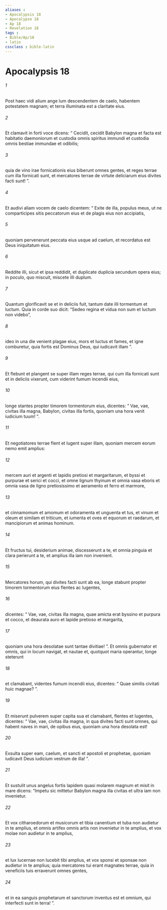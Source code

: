 ```yaml
---
aliases : 
- Apocalypsis 18
- Apocalypse 18
- Ap 18
- Revelation 18
tags : 
- Bible/Ap/18
- latin
cssclass : bible-latin
---
```


# Apocalypsis 18

###### 1
Post haec vidi alium ange lum descendentem de caelo, habentem potestatem magnam; et terra illuminata est a claritate eius. 
###### 2
Et clamavit in forti voce dicens: “ Cecidit, cecidit Babylon magna et facta est habitatio daemoniorum et custodia omnis spiritus immundi et custodia omnis bestiae immundae et odibilis; 
###### 3
quia de vino irae fornicationis eius biberunt omnes gentes, et reges terrae cum illa fornicati sunt, et mercatores terrae de virtute deliciarum eius divites facti sunt! ”.
###### 4
Et audivi aliam vocem de caelo dicentem: “ Exite de illa, populus meus, ut ne comparticipes sitis peccatorum eius et de plagis eius non accipiatis, 
###### 5
quoniam pervenerunt peccata eius usque ad caelum, et recordatus est Deus iniquitatum eius. 
###### 6
Reddite illi, sicut et ipsa reddidit, et duplicate duplicia secundum opera eius; in poculo, quo miscuit, miscete illi duplum. 
###### 7
Quantum glorificavit se et in deliciis fuit, tantum date illi tormentum et luctum. Quia in corde suo dicit: “Sedeo regina et vidua non sum et luctum non videbo”, 
###### 8
ideo in una die venient plagae eius, mors et luctus et fames, et igne comburetur, quia fortis est Dominus Deus, qui iudicavit illam ”.
###### 9
Et flebunt et plangent se super illam reges terrae, qui cum illa fornicati sunt et in deliciis vixerunt, cum viderint fumum incendii eius, 
###### 10
longe stantes propter timorem tormentorum eius, dicentes: “ Vae, vae, civitas illa magna, Babylon, civitas illa fortis, quoniam una hora venit iudicium tuum! ”.
###### 11
Et negotiatores terrae flent et lugent super illam, quoniam mercem eorum nemo emit amplius: 
###### 12
mercem auri et argenti et lapidis pretiosi et margaritarum, et byssi et purpurae et serici et cocci, et omne lignum thyinum et omnia vasa eboris et omnia vasa de ligno pretiosissimo et aeramento et ferro et marmore, 
###### 13
et cinnamomum et amomum et odoramenta et unguenta et tus, et vinum et oleum et similam et triticum, et iumenta et oves et equorum et raedarum, et mancipiorum et animas hominum. 
###### 14
Et fructus tui, desiderium animae, discesserunt a te, et omnia pinguia et clara perierunt a te, et amplius illa iam non invenient.
###### 15
Mercatores horum, qui divites facti sunt ab ea, longe stabunt propter timorem tormentorum eius flentes ac lugentes, 
###### 16
dicentes: “ Vae, vae, civitas illa magna, quae amicta erat byssino et purpura et cocco, et deaurata auro et lapide pretioso et margarita, 
###### 17
quoniam una hora desolatae sunt tantae divitiae! ”. Et omnis gubernator et omnis, qui in locum navigat, et nautae et, quotquot maria operantur, longe steterunt 
###### 18
et clamabant, videntes fumum incendii eius, dicentes: “ Quae similis civitati huic magnae? ”. 
###### 19
Et miserunt pulverem super capita sua et clamabant, flentes et lugentes, dicentes: “ Vae, vae, civitas illa magna, in qua divites facti sunt omnes, qui habent naves in mari, de opibus eius, quoniam una hora desolata est! 
###### 20
Exsulta super eam, caelum, et sancti et apostoli et prophetae, quoniam iudicavit Deus iudicium vestrum de illa! ”.
###### 21
Et sustulit unus angelus fortis lapidem quasi molarem magnum et misit in mare dicens: “Impetu sic mittetur Babylon magna illa civitas et ultra iam non invenietur. 
###### 22
Et vox citharoedorum et musicorum et tibia canentium et tuba non audietur in te amplius, et omnis artifex omnis artis non invenietur in te amplius, et vox molae non audietur in te amplius, 
###### 23
et lux lucernae non lucebit tibi amplius, et vox sponsi et sponsae non audietur in te amplius; quia mercatores tui erant magnates terrae, quia in veneficiis tuis erraverunt omnes gentes, 
###### 24
et in ea sanguis prophetarum et sanctorum inventus est et omnium, qui interfecti sunt in terra! ”.
